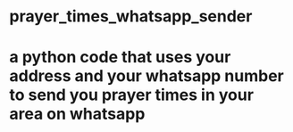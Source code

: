 # prayer_times_whatsapp_sender
# a python code that uses your address and your whatsapp number to send you prayer times in your area on whatsapp
